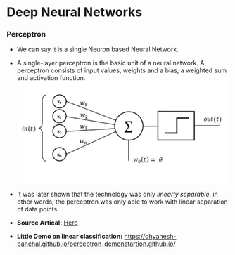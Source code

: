 # Deep Neural Networks

### Perceptron
- We can say it is a single Neuron based Neural Network.
- A single-layer perceptron is the basic unit of a neural network. A perceptron consists of input values, weights and a bias, a weighted sum and activation function.
![fsdfsd](./Sources/Basic_Perceptron.jpg)

- It was later shown that the technology was only *linearly separable*, in other words, the perceptron was only able to work with linear separation of data points.
- **Source Artical:** [Here](https://towardsdatascience.com/what-is-a-perceptron-basics-of-neural-networks-c4cfea20c590)

- **Little Demo on linear classification:** https://dhyanesh-panchal.github.io/perceptron-demonstartion.github.io/
